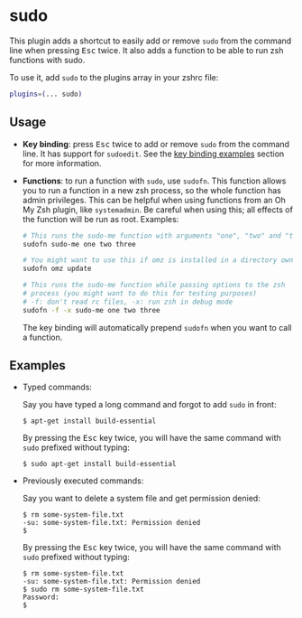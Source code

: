 # sudo

This plugin adds a shortcut to easily add or remove `sudo` from the command line
when pressing <kbd>Esc</kbd> twice. It also adds a function to be able to run
zsh functions with sudo.

To use it, add `sudo` to the plugins array in your zshrc file:

```zsh
plugins=(... sudo)
```

## Usage

- **Key binding**: press <kbd>Esc</kbd> twice to add or remove `sudo` from the command line.
  It has support for `sudoedit`. See the [key binding examples](#examples) section for more
  information.

- **Functions**: to run a function with `sudo`, use `sudofn`. This function allows you
  to run a function in a new zsh process, so the whole function has admin privileges.
  This can be helpful when using functions from an Oh My Zsh plugin, like `systemadmin`.
  Be careful when using this; all effects of the function will be run as root.
  Examples:

  ```zsh
  # This runs the sudo-me function with arguments "one", "two" and "three"
  sudofn sudo-me one two three

  # You might want to use this if omz is installed in a directory owned by root
  sudofn omz update

  # This runs the sudo-me function while passing options to the zsh
  # process (you might want to do this for testing purposes)
  # -f: don't read rc files, -x: run zsh in debug mode
  sudofn -f -x sudo-me one two three
  ```

  The key binding will automatically prepend `sudofn` when you want to call a function.

## Examples

- Typed commands:

  Say you have typed a long command and forgot to add `sudo` in front:

  ```console
  $ apt-get install build-essential
  ```

  By pressing the <kbd>Esc</kbd> key twice, you will have the same command with `sudo` prefixed without typing:

  ```console
  $ sudo apt-get install build-essential
  ```

- Previously executed commands:

  Say you want to delete a system file and get permission denied:

  ```console
  $ rm some-system-file.txt
  -su: some-system-file.txt: Permission denied
  $
  ```

  By pressing the <kbd>Esc</kbd> key twice, you will have the same command with `sudo` prefixed without typing:

  ```console
  $ rm some-system-file.txt
  -su: some-system-file.txt: Permission denied
  $ sudo rm some-system-file.txt
  Password:
  $
  ```
